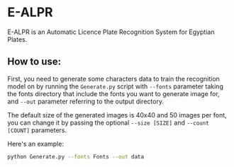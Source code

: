 # E-ALPR
 E-ALPR is an Automatic Licence Plate Recognition System for Egyptian Plates.
## How to use:
 First, you need to generate some characters data to train the recognition model on by running 
 the `Generate.py` script with `--fonts` parameter taking the fonts directory that include the 
 fonts you want to generate image for, and `--out` parameter referring to the output directory.
 
 The default size of the generated images is 40x40 and 50 images per font, you can change it by 
 passing the optional `--size [SIZE]` and `--count [COUNT]` parameters.
 
 Here's an example:
 ```bash
 python Generate.py --fonts Fonts --out data
 ```
 
